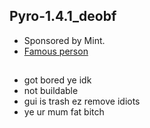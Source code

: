 ## Pyro-1.4.1_deobf

* Sponsored by Mint.
* [Famous person](https://www.youtube.com/channel/UCQTNW6i3K5nSFw7-fvnJ90A)

##

- got bored ye idk
- not buildable
- gui is trash ez remove idiots
- ye ur mum fat bitch

##
